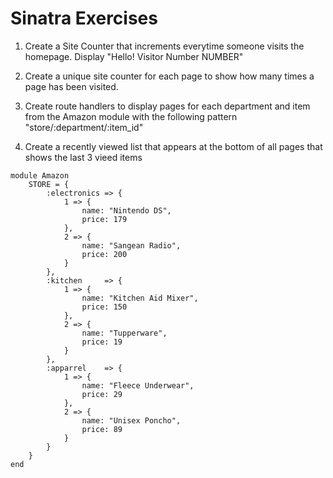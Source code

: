 # Sinatra Exercises

1. Create a Site Counter that increments everytime someone visits the homepage. Display "Hello! Visitor Number NUMBER"

1. Create a unique site counter for each page to show how many times a page has been visited.

1. Create route handlers to display pages for each department and item from the Amazon module with the following pattern "store/:department/:item_id"

1. Create a recently viewed list that appears at the bottom of all pages that shows the last 3 vieed items

```
module Amazon
    STORE = {
        :electronics => {
            1 => {
                name: "Nintendo DS",
                price: 179
            },
            2 => {
                name: "Sangean Radio",
                price: 200
            }
        },
        :kitchen     => {
            1 => {
                name: "Kitchen Aid Mixer",
                price: 150
            },
            2 => {
                name: "Tupperware",
                price: 19
            }
        },
        :apparrel    => {
            1 => {
                name: "Fleece Underwear",
                price: 29
            },
            2 => {
                name: "Unisex Poncho",
                price: 89
            }
        }
    }
end
```
